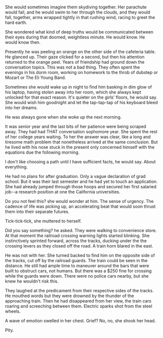 She would sometimes imagine them skydiving together. Her parachute would fail, and he would swim to her through the clouds, and they would fall, together, arms wrapped tightly in that rushing wind, racing to greet the hard earth.

She wondered what kind of deep truths would be communicated between their eyes during that doomed, weightless minute. He would know. He would know then.

Presently he was peeling an orange on the other side of the cafeteria table. He glanced up. Their gaze clicked for a second, but then his attention returned to the orange peel. Years of friendship had ground down the conversation topics. This was not a bad thing. They often spent the evenings in his dorm room, working on homework to the throb of dubstep or Mozart or The Eli Young Band. 

Sometimes she would wake up in night to find him basking in dim glow of his laptop, having stolen away into her room, which she always kept unlocked for that exact reason. It's quieter on the girls' floors, he would say. She would wish him goodnight and let the tap-tap-tap of his keyboard bleed into her dreams. 

He was always gone when she woke up the next morning.

It was senior year and the last bits of her patience were being scraped away. They had had THAT conversation sophomore year. She spent the rest of her college years waiting. To her the answer was clear, like a long and tiresome math problem that nonetheless arrived at the same conclusion. But he lived with his nose stuck in the present only concerned himself with the equations due the following morning.

I don't like choosing a path until I have sufficient facts, he would say. About everything.

He had no plans for after graduation. Only a vague declaration of grad school. But it was their last semester and he had yet to touch an application. She had already jumped through those hoops and secured her first salaried job--a research position at one the California universities.

Do you not feel this? she would wonder at him. The sense of urgency. The cadence of life was picking up, an accelerating beat that would soon thrust them into their separate futures. 

Tick-tick-tick, she muttered to herself.

Did you say something? he asked. They were walking to convenience store. At that moment the railroad crossing warning lights started blinking. She instinctively sprinted forward, across the tracks, ducking under the the crossing levers as they closed off the road. A train horn blared in the east. 

He was not with her. She turned backed to find him on the opposite side of the tracks, cut off by the railroad guards. The train could be seen in the distance. He still had ample time to maneuver around the bars that were built to obstruct cars, not humans. But there was a $250 fine for crossing while the guards were down. There were no police cars nearby, but she knew he wouldn't risk this.

They laughed at the predicament from their respective sides of the tracks. He mouthed words but they were drowned by the thunder of the approaching train. Then he had disappeared from her view, the train cars roaring and screeching between them. Electric sparks shot from the steel wheels. 

A wave of emotion swelled in her chest. Grief? No, no, she shook her head.

Pity.
